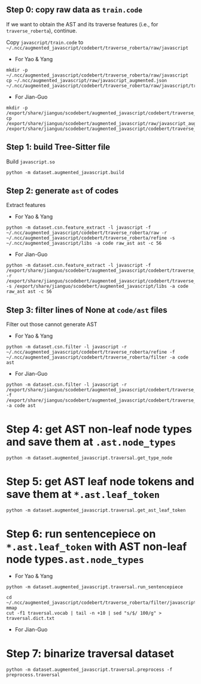 ## Step 0: copy raw data as ```train.code```
If we want to obtain the AST and its traverse features (i.e., for `traverse_roberta`), continue.

Copy `javascript/train.code` to `~/.ncc/augmented_javascript/codebert/traverse_roberta/raw/javascript`
- For Yao & Yang
```
mkdir -p ~/.ncc/augmented_javascript/codebert/traverse_roberta/raw/javascript
cp ~/.ncc/augmented_javascript/raw/javascript_augmented.json ~/.ncc/augmented_javascript/codebert/traverse_roberta/raw/javascript/train.code
```
- For Jian-Guo
```
mkdir -p /export/share/jianguo/scodebert/augmented_javascript/codebert/traverse_roberta/raw/javascript
cp /export/share/jianguo/scodebert/augmented_javascript/raw/javascript_augmented.json /export/share/jianguo/scodebert/augmented_javascript/codebert/traverse_roberta/raw/javascript/train.code
```

## Step 1: build Tree-Sitter file
Build `javascript.so`
```
python -m dataset.augmented_javascript.build
```

## Step 2: generate ```ast``` of codes 
Extract features
- For Yao & Yang
```
python -m dataset.csn.feature_extract -l javascript -f ~/.ncc/augmented_javascript/codebert/traverse_roberta/raw -r ~/.ncc/augmented_javascript/codebert/traverse_roberta/refine -s ~/.ncc/augmented_javascript/libs -a code raw_ast ast -c 56
```
- For Jian-Guo
```
python -m dataset.csn.feature_extract -l javascript -f /export/share/jianguo/scodebert/augmented_javascript/codebert/traverse_roberta/raw -r /export/share/jianguo/scodebert/augmented_javascript/codebert/traverse_roberta/refine -s /export/share/jianguo/scodebert/augmented_javascript/libs -a code raw_ast ast -c 56
```

## Step 3: filter lines of None at ```code/ast``` files 
Filter out those cannot generate AST
- For Yao & Yang
```
python -m dataset.csn.filter -l javascript -r ~/.ncc/augmented_javascript/codebert/traverse_roberta/refine -f ~/.ncc/augmented_javascript/codebert/traverse_roberta/filter -a code ast
```
- For Jian-Guo
```
python -m dataset.csn.filter -l javascript -r /export/share/jianguo/scodebert/augmented_javascript/codebert/traverse_roberta/refine -f /export/share/jianguo/scodebert/augmented_javascript/codebert/traverse_roberta/filter -a code ast
```

# Step 4: get AST non-leaf node types and save them at ```.ast.node_types```
```
python -m dataset.augmented_javascript.traversal.get_type_node
```

# Step 5: get AST leaf node tokens and save them at ```*.ast.leaf_token```
```
python -m dataset.augmented_javascript.traversal.get_ast_leaf_token
```

# Step 6: run sentencepiece on ```*.ast.leaf_token``` with AST non-leaf node types```.ast.node_types```
- For Yao & Yang
```
python -m dataset.augmented_javascript.traversal.run_sentencepiece

cd ~/.ncc/augmented_javascript/codebert/traverse_roberta/filter/javascript/data-mmap
cut -f1 traversal.vocab | tail -n +10 | sed "s/$/ 100/g" > traversal.dict.txt
```
- For Jian-Guo

# Step 7: binarize traversal dataset
```
python -m dataset.augmented_javascript.traversal.preprocess -f preprocess.traversal
```